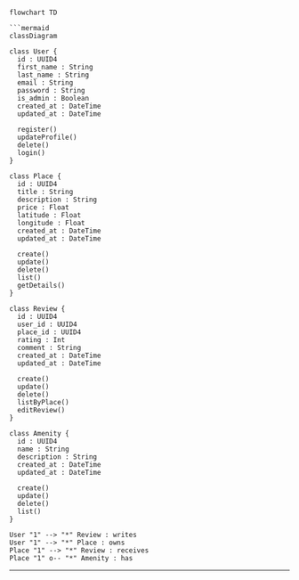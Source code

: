 ```mermaid

flowchart TD

```mermaid
classDiagram

class User {
  id : UUID4
  first_name : String
  last_name : String
  email : String
  password : String
  is_admin : Boolean
  created_at : DateTime
  updated_at : DateTime

  register()
  updateProfile()
  delete()
  login()
}

class Place {
  id : UUID4
  title : String
  description : String
  price : Float
  latitude : Float
  longitude : Float
  created_at : DateTime
  updated_at : DateTime

  create()
  update()
  delete()
  list()
  getDetails()
}

class Review {
  id : UUID4
  user_id : UUID4
  place_id : UUID4
  rating : Int
  comment : String
  created_at : DateTime
  updated_at : DateTime

  create()
  update()
  delete()
  listByPlace()
  editReview()
}

class Amenity {
  id : UUID4
  name : String
  description : String
  created_at : DateTime
  updated_at : DateTime

  create()
  update()
  delete()
  list()
}

User "1" --> "*" Review : writes
User "1" --> "*" Place : owns
Place "1" --> "*" Review : receives
Place "1" o-- "*" Amenity : has
```

---
